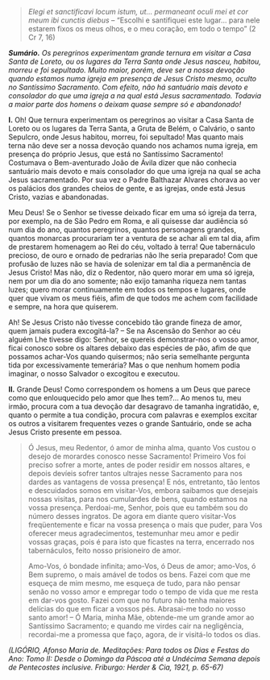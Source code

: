 > *Elegi et sanctificavi locum istum, ut… permaneant oculi mei et cor meum ibi cunctis diebus* – “Escolhi e santifiquei este lugar… para nele estarem fixos os meus olhos, e o meu coração, em todo o tempo” (2 Cr 7, 16)

***Sumário.** Os peregrinos experimentam grande ternura em visitar a Casa Santa de Loreto, ou os lugares da Terra Santa onde Jesus nasceu, habitou, morreu e foi sepultado. Muito maior, porém, deve ser a nossa devoção quando estamos numa igreja em presença de Jesus Cristo mesmo, oculto no Santíssimo Sacramento. Com efeito, não há santuário mais devoto e consolador do que uma igreja a na qual está Jesus sacramentado. Todavia a maior parte dos homens o deixam quase sempre só e abandonado!*

**I.** Oh! Que ternura experimentam os peregrinos ao visitar a Casa Santa de Loreto ou os lugares da Terra Santa, a Gruta de Belém, o Calvário, o santo Sepulcro, onde Jesus habitou, morreu, foi sepultado! Mas quanto mais terna não deve ser a nossa devoção quando nos achamos numa igreja, em presença do próprio Jesus, que está no Santíssimo Sacramento! Costumava o Bem-aventurado João de Ávila dizer que não conhecia santuário mais devoto e mais consolador do que uma igreja na qual se acha Jesus sacramentado. Por sua vez o Padre Balthazar Alvares chorava ao ver os palácios dos grandes cheios de gente, e as igrejas, onde está Jesus Cristo, vazias e abandonadas.

Meu Deus! Se o Senhor se tivesse deixado ficar em uma só igreja da terra, por exemplo, na de São Pedro em Roma, e ali quisesse dar audiência só num dia do ano, quantos peregrinos, quantos personagens grandes, quantos monarcas procurariam ter a ventura de se achar ali em tal dia, afim de prestarem homenagem ao Rei do céu, voltado à terra! Que tabernáculo precioso, de ouro e ornado de pedrarias não lhe seria preparado! Com que profusão de luzes não se havia de solenizar em tal dia a permanência de Jesus Cristo! Mas não, diz o Redentor, não quero morar em uma só igreja, nem por um dia do ano somente; não exijo tamanha riqueza nem tantas luzes; quero morar continuamente em todos os tempos e lugares, onde quer que vivam os meus fiéis, afim de que todos me achem com facilidade e sempre, na hora que quiserem.

Ah! Se Jesus Cristo não tivesse concebido tão grande fineza de amor, quem jamais pudera excogitá-la? – Se na Ascensão do Senhor ao céu alguém Lhe tivesse digo: Senhor, se quereis demonstrar-nos o vosso amor, ficai conosco sobre os altares debaixo das espécies de pão, afim de que possamos achar-Vos quando quisermos; não seria semelhante pergunta tida por excessivamente temerária? Mas o que nenhum homem podia imaginar, o nosso Salvador o excogitou e executou.

**II.** Grande Deus! Como correspondem os homens a um Deus que parece como que enlouquecido pelo amor que lhes tem?… Ao menos tu, meu irmão, procura com a tua devoção dar desagravo de tamanha ingratidão, e, quanto o permite a tua condição, procura com palavras e exemplos excitar os outros a visitarem frequentes vezes o grande Santuário, onde se acha Jesus Cristo presente em pessoa.

> Ó Jesus, meu Redentor, ó amor de minha alma, quanto Vos custou o desejo de morardes conosco nesse Sacramento! Primeiro Vos foi preciso sofrer a morte, antes de poder residir em nossos altares, e depois devíeis sofrer tantos ultrajes nesse Sacramento para nos dardes as vantagens de vossa presença! E nós, entretanto, tão lentos e descuidados somos em visitar-Vos, embora saibamos que desejais nossas visitas, para nos cumulardes de bens, quando estamos na vossa presença. Perdoai-me, Senhor, pois que eu também sou do número desses ingratos. De agora em diante quero visitar-Vos freqüentemente e ficar na vossa presença o mais que puder, para Vos oferecer meus agradecimentos, testemunhar meu amor e pedir vossas graças, pois é para isto que ficastes na terra, encerrado nos tabernáculos, feito nosso prisioneiro de amor.
>
> Amo-Vos, ó bondade infinita; amo-Vos, ó Deus de amor; amo-Vos, ó Bem supremo, o mais amável de todos os bens. Fazei com que me esqueça de mim mesmo, me esqueça de tudo, para não pensar senão no vosso amor e empregar todo o tempo de vida que me resta em dar-vos gosto. Fazei com que no futuro não tenha maiores delícias do que em ficar a vossos pés. Abrasai-me todo no vosso santo amor! – Ó Maria, minha Mãe, obtende-me um grande amor ao Santíssimo Sacramento; e quando me virdes cair na negligência, recordai-me a promessa que faço, agora, de ir visitá-lo todos os dias.

*(LIGÓRIO, Afonso Maria de. Meditações: Para todos os Dias e Festas do Ano: Tomo II: Desde o Domingo da Páscoa até a Undécima Semana depois de Pentecostes inclusive. Friburgo: Herder & Cia, 1921, p. 65-67)*
